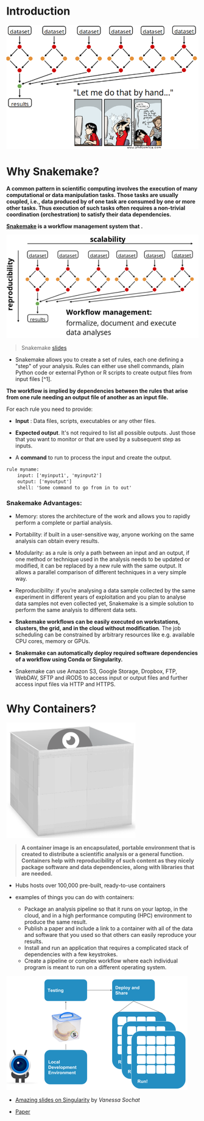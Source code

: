 Introduction
===

![hate_research](img/hate_research.png)

# Why Snakemake?

**A common pattern in scientific computing involves the execution of many computational or data manipulation tasks. Those tasks are usually coupled, i.e., data produced by of one task are consumed by one or more other tasks. Thus execution of such tasks often requires a non-trivial coordination (orchestration) to satisfy their data dependencies.**

**[Snakemake](https://snakemake.readthedocs.io/en/stable/index.html) is a workflow management system that .**

![](/img/workflow_management.png)

> Snakemake [slides](http://slides.com/johanneskoester/snakemake-tutorial#/)

- Snakemake allows you to create a set of rules, each one defining a "step" of your analysis. Rules can either use shell commands, plain Python code or external Python or R scripts to create output files from input files [^1].

**The workflow is implied by dependencies between the rules that arise from one rule needing an output file of another as an input file.**

For each rule you need to provide:

+ **Input** : Data files, scripts, executables or any other files.

+ **Expected output**. It's not required to list all possible outputs. Just those that you want to monitor or that are used by a subsequent step as inputs.

+ A **command** to run to process the input and create the output.

```
rule myname:
    input: ['myinput1', 'myinput2']
    output: ['myoutput']
    shell: 'Some command to go from in to out'
```

### Snakemake Advantages:

+ Memory: stores the architecture of the work and allows you to rapidly perform a complete or partial analysis.

+ Portability: if built in a user-sensitive way, anyone working on the same analysis can obtain every results.

+ Modularity: as a rule is only a path between an input and an output, if one method or technique used in the analysis needs to be updated or modified, it can be replaced by a new rule with the same output. It allows a parallel comparison of different techniques in a very simple way.

+ Reproducibility: if you’re analysing a data sample collected by the same experiment in different years of exploitation and you plan to analyse data samples not even collected yet, Snakemake is a simple solution to perform the same analysis to different data sets.

+ **Snakemake workflows can be easily executed on workstations, clusters, the grid, and in the cloud without modification**. The job scheduling can be constrained by arbitrary resources like e.g. available CPU cores, memory or GPUs.

+ **Snakemake can automatically deploy required software dependencies of a workflow using Conda or Singularity.**

+ Snakemake can use Amazon S3, Google Storage, Dropbox, FTP, WebDAV, SFTP and iRODS to access input or output files and further access input files via HTTP and HTTPS.

# Why Containers?

![sing_container](/img/logos/sing_container.png)

> **A container image is an encapsulated, portable environment that is created to distribute a scientific analysis or a general function. Containers help with reproducibility of such content as they nicely package software and data dependencies, along with libraries that are needed.**

- Hubs hosts over 100,000 pre-built, ready-to-use containers

- examples of things you can do with containers:
	+ Package an analysis pipeline so that it runs on your laptop, in the cloud, and in a high performance computing (HPC) environment to produce the same result.
    + Publish a paper and include a link to a container with all of the data and software that you used so that others can easily reproduce your results.
    + Install and run an application that requires a complicated stack of dependencies with a few keystrokes.
    + Create a pipeline or complex workflow where each individual program is meant to run on a different operating system.

![sing_workflow](/img/sing_workflow.png)

- [Amazing slides on Singularity](https://docs.google.com/presentation/d/14-iKKUpGJC_1qpVFVUyUaitc8xFSw9Rp3v_UE9IGgjM/pub?start=false&loop=false&delayms=3000#slide=id.g1c1cec989b_0_154) by *Vanessa Sochat*

- [Paper](https://academic.oup.com/bioinformatics/article/28/19/2520/290322)
